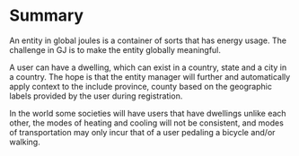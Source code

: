 # Summary

An entity in global joules is a container of sorts that has energy usage. The challenge in GJ is to make the entity globally meaningful.

A user can have a dwelling, which can exist in a country, state and a city in a country. The hope is that the entity manager will further and automatically
apply context to the include province, county based on the geographic labels provided by the user during registration.

In the world some societies will have users that have dwellings unlike each other, the modes of heating and cooling will not be consistent, and modes of transportation may only incur that of a user pedaling a bicycle and/or walking.

